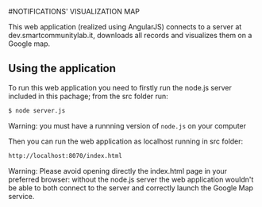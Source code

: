 #NOTIFICATIONS' VISUALIZATION MAP

<!--- This README is written using Markdown syntax. To correctly visualize it use a suitable editor (for ex. http://dillinger.io/) --->

This web application (realized using AngularJS) connects to a server at dev.smartcommunitylab.it, downloads all records and visualizes them on a Google map.

## Using the application

To run this web application you need to firstly run the node.js server included in this pachage; from the src folder run:

```bash
$ node server.js
```
Warning: you must have a runnning version of `node.js` on your computer

Then you can run the web application as localhost running in src folder:
```bash
http://localhost:8070/index.html
```
Warning: Please avoid opening directly the index.html page in your preferred browser: without the node.js server the web application wouldn't be able to both connect to the server and correctly launch the Google Map service.